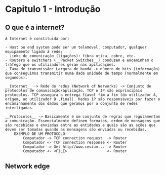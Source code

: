 # Capitulo 1 - Introdução

## O que é a internet?

    A Internet é constituida por:
    
    - Host ou end system pode ser um telemovel, computador, qualquer equipamento ligado á rede;
    - Links de comunicação (ligações): fibra otica, cobre, etc.
    - Routers e switchers (__Packet Switches__) conduzem e encaminham o tráfego que os utilizadores geram nas apilicações.
    - Taxa de transmissão: Largura de banda -> número de bits (informação) que conseguimos transmitir numa dada unidade de tempo (normalmente em segundos).

    __Internet__ -> Rede de redes (Network of Nerworks) -> Conjunto de protocolos de comunicação/aplicação. TCP e IP são osprincipais protocolos. TCP assegura a entrega fíavel fim a fim (do utilizador A, origem, ao utilizador B ,final). Redes IP são responsaveis por fazer o encaminhamento dos dados que geramos por o conjunto de redes interligadas.

    __Protocolos__ -> Basicamente é um conjunto de regras que regulamentam a comunicação. Essencialmente definem formatos, ordem de mensagens que são recebidas e enviadas entre as entidades e quais são as ações que devem ser tomadas quando as mensagens são enviadas ou recebidas.
        EXEMPLO DE UM PROTOCOLO:
            Computador -> TCP connection request  -> Router
            Computador <- TCP connection response <- Router
            Computador -> Get http//www.cesium... -> Router
            Computador <- <FILE>                  <- Router

## Network edge
